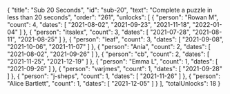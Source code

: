 {
  "title": "Sub 20 Seconds",
  "id": "sub-20",
  "text": "Complete a puzzle in less than 20 seconds",
  "order": "261",
  "unlocks": [
    {
      "person": "Rowan M",
      "count": 4,
      "dates": [
        "2021-08-02",
        "2021-09-23",
        "2021-11-18",
        "2022-01-04"
      ]
    },
    {
      "person": "itsalex",
      "count": 3,
      "dates": [
        "2021-07-28",
        "2021-08-11",
        "2021-08-25"
      ]
    },
    {
      "person": "leaf",
      "count": 3,
      "dates": [
        "2021-09-08",
        "2021-10-06",
        "2021-11-07"
      ]
    },
    {
      "person": "Ania",
      "count": 2,
      "dates": [
        "2021-08-02",
        "2021-09-26"
      ]
    },
    {
      "person": "cb",
      "count": 2,
      "dates": [
        "2021-11-25",
        "2021-12-19"
      ]
    },
    {
      "person": "Emma L",
      "count": 1,
      "dates": [
        "2021-09-26"
      ]
    },
    {
      "person": "varjmes",
      "count": 1,
      "dates": [
        "2021-09-28"
      ]
    },
    {
      "person": "j-sheps",
      "count": 1,
      "dates": [
        "2021-11-26"
      ]
    },
    {
      "person": "Alice Bartlett",
      "count": 1,
      "dates": [
        "2021-12-05"
      ]
    }
  ],
  "totalUnlocks": 18
}